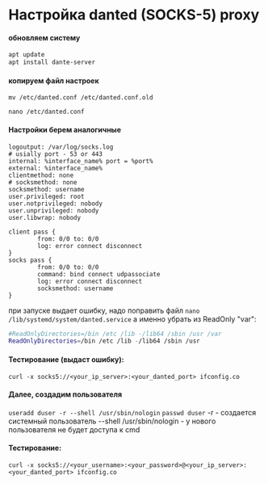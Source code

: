 # Настройка danted (SOCKS-5) proxy

#### обновляем систему
```bash
apt update
apt install dante-server
```

#### копируем файл настроек
```mv /etc/danted.conf /etc/danted.conf.old```

```nano /etc/danted.conf```

#### Настройки берем аналогичные
```@bash
logoutput: /var/log/socks.log
# usially port - 53 or 443
internal: %interface_name% port = %port%
external: %interface_name%
clientmethod: none
# socksmethod: none
socksmethod: username
user.privileged: root
user.notprivileged: nobody
user.unprivileged: nobody
user.libwrap: nobody

client pass {
        from: 0/0 to: 0/0
        log: error connect disconnect
}
socks pass {
        from: 0/0 to: 0/0
        command: bind connect udpassociate
        log: error connect disconnect
        socksmethod: username
}
```

при запуске выдает ошибку, надо поправить файл 
```nano /lib/systemd/system/danted.service```
а именно убрать из ReadOnly "var":
```bash
#ReadOnlyDirectories=/bin /etc /lib -/lib64 /sbin /usr /var
ReadOnlyDirectories=/bin /etc /lib -/lib64 /sbin /usr
```

#### Тестирование (выдаст ошибку):
```curl -x socks5://<your_ip_server>:<your_danted_port> ifconfig.co```

#### Далее, создадим пользователя
```useradd duser -r --shell /usr/sbin/nologin```
```passwd duser```
-r - создается системный пользователь
--shell /usr/sbin/nologin - у нового пользователя не будет доступа к cmd

#### Тестирование:
```curl -x socks5://<your_username>:<your_password>@<your_ip_server>:<your_danted_port> ifconfig.co```
